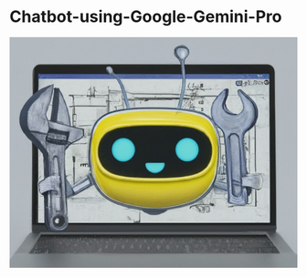 # Chatbot-using-Google-Gemini-Pro

![Alternative text](https://github.com/rajdas2001/Chatbot-using-Google-Gemini-Pro/blob/main/chatbot.jpeg)
